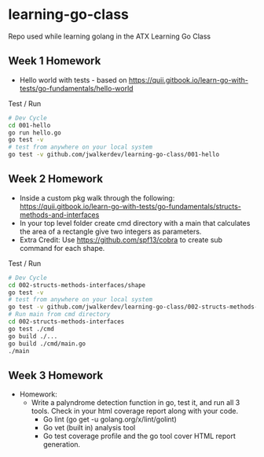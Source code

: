 # learning-go-class
Repo used while learning golang in the ATX Learning Go Class

## Week 1 Homework
* Hello world with tests - based on https://quii.gitbook.io/learn-go-with-tests/go-fundamentals/hello-world

Test / Run
```bash
# Dev Cycle
cd 001-hello
go run hello.go
go test -v
# test from anywhere on your local system
go test -v github.com/jwalkerdev/learning-go-class/001-hello
```

## Week 2 Homework

* Inside a custom pkg walk through the following:
<https://quii.gitbook.io/learn-go-with-tests/go-fundamentals/structs-methods-and-interfaces>
* In your top level folder create cmd directory with a main that calculates the area of a rectangle give two integers as parameters.
* Extra Credit: Use <https://github.com/spf13/cobra> to create sub command for each shape.

Test / Run
```bash
# Dev Cycle
cd 002-structs-methods-interfaces/shape
go test -v
# test from anywhere on your local system
go test -v github.com/jwalkerdev/learning-go-class/002-structs-methods-interfaces/shape
# Run main from cmd directory
cd 002-structs-methods-interfaces
go test ./cmd
go build ./...
go build ./cmd/main.go
./main
```

## Week 3 Homework

* Homework:
  * Write a palyndrome detection function in go, test it, and run all 3 tools.
	Check in your html coverage report along with your code.
    * Go lint (go get -u golang.org/x/lint/golint)
    * Go vet (built in) analysis tool
    * Go test coverage profile and the go tool cover HTML report generation.